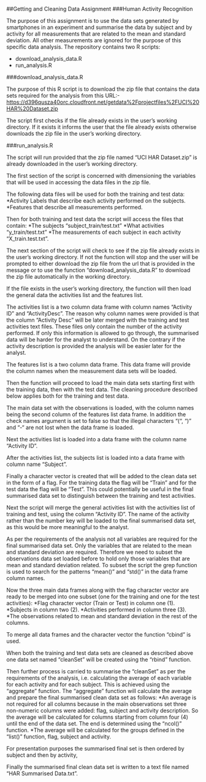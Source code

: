 ##Getting and Cleaning Data Assignment
###Human Activity Recognition

The purpose of this assignment is to use the data sets generated by smartphones in an experiment and summarise the data by subject and by activity for all measurements that are related to the mean and standard deviation.  All other measurements are ignored for the purpose of this specific data analysis.
The repository contains two R scripts:
* download_analysis_data.R
* run_analysis.R

###download_analysis_data.R

The purpose of this R script is to download the zip file that contains the data sets required for the analysis from this URL:-
https://d396qusza40orc.cloudfront.net/getdata%2Fprojectfiles%2FUCI%20HAR%20Dataset.zip 

The script first checks if the file already exists in the user’s working directory.  If it exists it informs the user that the file already exists otherwise downloads the zip file in the user’s working directory.

###run_analysis.R

The script will run provided that the zip file named “UCI HAR Dataset.zip” is already downloaded in the user’s working directory.

The first section of the script is concerned with dimensioning the variables that will be used in accessing the data files in the zip file.

The following data files will be used for both the training and test data:
*Activity Labels that describe each activity performed on the subjects.
*Features that describe all measurements performed.

Then for both training and test data the script will access the files that contain:
*The subjects “subject_train/test.txt”
*What activities “y_train/test.txt”
*The measurements of each subject in each activity “X_train.test.txt”.

The next section of the script will check to see if the zip file already exists in the user’s working directory.  If not the function will stop and the user will be prompted to either download the zip file from the url that is provided in the message or to use the function “download_analysis_data.R” to download the zip file automatically in the working directory.

If the file exists in the user’s working directory, the function will then load the general data the activities list and the features list.

The activities list is a two column data frame with column names “Activity ID” and “ActivityDesc”.  The reason why column names were provided is that the column “Activity Desc” will be later merged with the training and test activities text files. These files only contain the number of the activity performed.  If only this information is allowed to go through, the summarised data will be harder for the analyst to understand.  On the contrary if the activity description is provided the analysis will be easier later for the analyst.

The features list is a two column data frame.  This data frame will provide the column names when the measurement data sets will be loaded.

Then the function will proceed to load the main data sets starting first with the training data, then with the test data.  The cleaning procedure described below applies both for the training and test data.

The main data set with the observations is loaded, with the column names being the second column of the features list data frame. In addition the check names argument is set to false so that the illegal characters “(“, “)” and “-“ are not lost when the data frame is loaded.

Next the activities list is loaded into a data frame with the column name “Activity ID”.

After the activities list, the subjects list is loaded into a data frame with column name “Subject”.

Finally a character vector is created that will be added to the clean data set in the form of a flag.  For the training data the flag will be “Train” and for the test data the flag will be “Test”.  This could potentially be useful in the final summarised data set to distinguish between the training and test activities.

Next the script will merge the general activities list with the activities list of training and test, using the column “Activity ID”.  The name of the activity rather than the number key will be loaded to the final summarised data set, as this would be more meaningful to the analyst.

As per the requirements of the analysis not all variables are required for the final summarised data set.  Only the variables that are related to the mean and standard deviation are required.  Therefore we need to subset the observations data set loaded before to hold only those variables that are mean and standard deviation related.  To subset the script the grep function is used to search for the patterns “mean()” and “std()” in the data frame column names.

Now the three main data frames along with the flag character vector are ready to be merged into one subset (one for the training and one for the test activities):
*Flag character vector (Train or Test) in column one (1).
*Subjects in column two (2).
*Activities performed in column three (3).
*The observations related to mean and standard deviation in the rest of the columns.

To merge all data frames and the character vector the function “cbind” is used.

When both the training and test data sets are cleaned as described above one data set named “cleanSet” will be created using the “rbind” function.

Then further process is carried to summarise the “cleanSet” as per the requirements of the analysis, i.e. calculating the average of each variable for each activity and for each subject.  This is achieved using the “aggregate” function.  The “aggregate” function will calculate the average and prepare the final summarised clean data set as follows:
*An average is not required for all columns because in the main observations set three non-numeric columns were added: flag, subject and activity description.  So the average will be calculated for columns starting from column four (4) until the end of the data set.  The end is determined using the “ncol()” function.
*The average will be calculated for the groups defined in the “list()” function, flag, subject and activity.

For presentation purposes the summarised final set is then ordered by subject and then by activity,

Finally the summarised final clean data set is written to a text file named “HAR Summarised Data.txt”.
